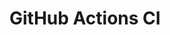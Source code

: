 # GitHub Actions CI










































































































































































































































































































































































































































































































































































































































































































































































































































































































































































































































































































































































































































































































































































































































































































































































































































































































































































































